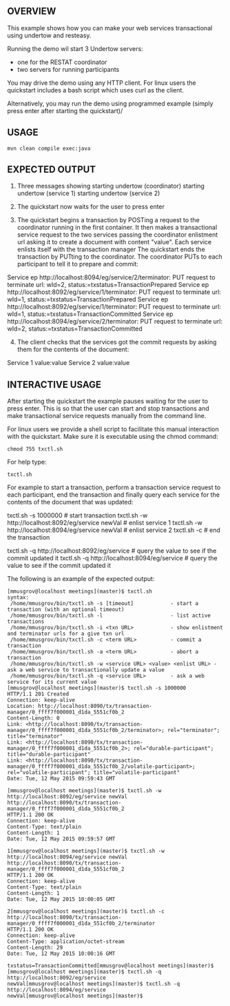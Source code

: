 OVERVIEW
--------
This example shows how you can make your web services transactional using undertow and resteasy.

Running the demo wil start 3 Undertow servers:
- one for the RESTAT coordinator
- two servers for running participants

You may drive the demo using any HTTP client. For linux users the quickstart includes a bash script which uses curl
as the client.

Alternatively, you may run the demo using programmed example (simply press enter after starting the quickstart)/


USAGE
-----

    mvn clean compile exec:java

EXPECTED OUTPUT
---------------

1. Three messages showing 
starting undertow (coordinator)
starting undertow (service 1)
starting undertow (service 2)

2. The quickstart now waits for the user to press enter

3. The quickstart begins a transaction by POSTing a request to the coordinator running in the first container.
   It then makes a transactional service request to the two services passing the coordinator enlistment
   url asking it to create a document with content "value".
   Each service enlists itself with the transaction manager
   The quickstart ends the transaction by PUTting to the coordinator.
   The coordinator PUTs to each participant to tell it to prepare and commit:

Service ep http://localhost:8094/eg/service/2/terminator: PUT request to terminate url: wId=2, status:=txstatus=TransactionPrepared
Service ep http://localhost:8092/eg/service/1/terminator: PUT request to terminate url: wId=1, status:=txstatus=TransactionPrepared
Service ep http://localhost:8092/eg/service/1/terminator: PUT request to terminate url: wId=1, status:=txstatus=TransactionCommitted
Service ep http://localhost:8094/eg/service/2/terminator: PUT request to terminate url: wId=2, status:=txstatus=TransactionCommitted

4. The client checks that the services got the commit requests by asking them for the contents of the document:

Service 1 value:value
Service 2 value:value

INTERACTIVE USAGE
-----------------

After starting the quickstart the example pauses waiting for the user to press enter. This is so that the user
can start and stop transactions and make transactional service requests manually from the command line.

For linux users we provide a shell script to facilitate this manual interaction with the quickstart. Make sure it is
executable using the chmod command:

    chmod 755 txctl.sh

For help type:

    txctl.sh

For example to start a transaction, perform a transaction service request to each participant, end the transaction and finally query each service for the contents of the document that was updated:

txctl.sh -s 1000000 # start transaction
txctl.sh -w http://localhost:8092/eg/service newVal <enlist url> # enlist service 1
txctl.sh -w http://localhost:8094/eg/service newVal <enlist url> # enlist service 2
txctl.sh -c <txn terminator url> # end the transaction

txctl.sh -q http://localhost:8092/eg/service # query the value to see if the commit updated it
txctl.sh -q http://localhost:8094/eg/service # query the value to see if the commit updated it

The following is an example of the expected output:

```
[mmusgrov@localhost meetings](master)$ txctl.sh
syntax:
 /home/mmusgrov/bin/txctl.sh -s [timeout]            - start a transaction (with an optional timeout)
 /home/mmusgrov/bin/txctl.sh -l                      - list active transactions 
 /home/mmusgrov/bin/txctl.sh -i <txn URL>            - show enlistment and terminator urls for a give txn url
 /home/mmusgrov/bin/txctl.sh -c <term URL>           - commit a transaction
 /home/mmusgrov/bin/txctl.sh -a <term URL>           - abort a transaction
 /home/mmusgrov/bin/txctl.sh -w <service URL> <value> <enlist URL> - ask a web service to transactionally update a value
 /home/mmusgrov/bin/txctl.sh -q <service URL>        - ask a web service for its current value
[mmusgrov@localhost meetings](master)$ txctl.sh -s 1000000
HTTP/1.1 201 Created
Connection: keep-alive
Location: http://localhost:8090/tx/transaction-manager/0_ffff7f000001_d1da_5551cf0b_2
Content-Length: 0
Link: <http://localhost:8090/tx/transaction-manager/0_ffff7f000001_d1da_5551cf0b_2/terminator>; rel="terminator"; title="terminator"
Link: <http://localhost:8090/tx/transaction-manager/0_ffff7f000001_d1da_5551cf0b_2>; rel="durable-participant"; title="durable-participant"
Link: <http://localhost:8090/tx/transaction-manager/0_ffff7f000001_d1da_5551cf0b_2/volatile-participant>; rel="volatile-participant"; title="volatile-participant"
Date: Tue, 12 May 2015 09:59:43 GMT

[mmusgrov@localhost meetings](master)$ txctl.sh -w http://localhost:8092/eg/service newVal http://localhost:8090/tx/transaction-manager/0_ffff7f000001_d1da_5551cf0b_2
HTTP/1.1 200 OK
Connection: keep-alive
Content-Type: text/plain
Content-Length: 1
Date: Tue, 12 May 2015 09:59:57 GMT

1[mmusgrov@localhost meetings](master)$ txctl.sh -w http://localhost:8094/eg/service newVal http://localhost:8090/tx/transaction-manager/0_ffff7f000001_d1da_5551cf0b_2
HTTP/1.1 200 OK
Connection: keep-alive
Content-Type: text/plain
Content-Length: 1
Date: Tue, 12 May 2015 10:00:05 GMT

2[mmusgrov@localhost meetings](master)$ txctl.sh -c http://localhost:8090/tx/transaction-manager/0_ffff7f000001_d1da_551cf0b_2/terminator
HTTP/1.1 200 OK
Connection: keep-alive
Content-Type: application/octet-stream
Content-Length: 29
Date: Tue, 12 May 2015 10:00:16 GMT

txstatus=TransactionCommitted[mmusgrov@localhost meetings](master)$ 
[mmusgrov@localhost meetings](master)$ txctl.sh -q http://localhost:8092/eg/service
newVal[mmusgrov@localhost meetings](master)$ txctl.sh -q http://localhost:8094/eg/service
newVal[mmusgrov@localhost meetings](master)$ 
```

